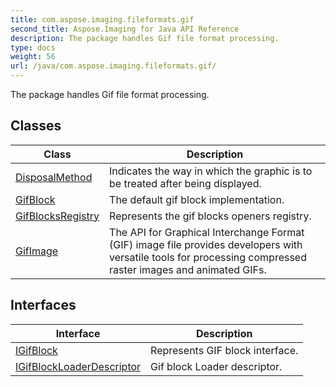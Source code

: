 ```yaml
---
title: com.aspose.imaging.fileformats.gif
second_title: Aspose.Imaging for Java API Reference
description: The package handles Gif file format processing.
type: docs
weight: 56
url: /java/com.aspose.imaging.fileformats.gif/
---
```


The package handles Gif file format processing.


## Classes

| Class | Description |
| --- | --- |
| [DisposalMethod](../com.aspose.imaging.fileformats.gif/disposalmethod) | Indicates the way in which the graphic is to be treated after being displayed. |
| [GifBlock](../com.aspose.imaging.fileformats.gif/gifblock) | The default gif block implementation. |
| [GifBlocksRegistry](../com.aspose.imaging.fileformats.gif/gifblocksregistry) | Represents the gif blocks openers registry. |
| [GifImage](../com.aspose.imaging.fileformats.gif/gifimage) | The API for Graphical Interchange Format (GIF) image file provides developers with versatile tools for processing compressed raster images and animated GIFs. |

## Interfaces

| Interface | Description |
| --- | --- |
| [IGifBlock](../com.aspose.imaging.fileformats.gif/igifblock) | Represents GIF block interface. |
| [IGifBlockLoaderDescriptor](../com.aspose.imaging.fileformats.gif/igifblockloaderdescriptor) | Gif block Loader descriptor. |
